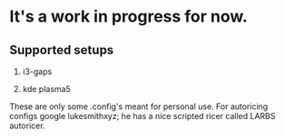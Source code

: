 It's a work in progress for now.
================================

Supported setups
----------------

1. i3-gaps

2. kde plasma5

These are only some .config's meant for personal use.
For autoricing configs google lukesmithxyz; he has a nice scripted ricer called LARBS autoricer.
